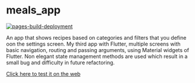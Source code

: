 # meals_app

[![pages-build-deployment](https://github.com/ArAmM7/meals_app/actions/workflows/pages/pages-build-deployment/badge.svg)](https://github.com/ArAmM7/meals_app/actions/workflows/pages/pages-build-deployment)

An app that shows recipes based on categories and filters that you define oon the settings screen.
My third app with Flutter, multiple screens with basic navigation, routing and passing arguments,
using Material widgets of Flutter. Non elegant state management methods are used which result in a
small bug and difficulty in future refactoring.

 [Click here to test it on the web](https://aramm7.github.io/meals_app/)